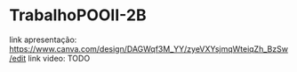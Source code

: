# TrabalhoPOOII-2B

link apresentação: https://www.canva.com/design/DAGWqf3M_YY/zyeVXYsjmqWteiqZh_BzSw/edit
link video: TODO
